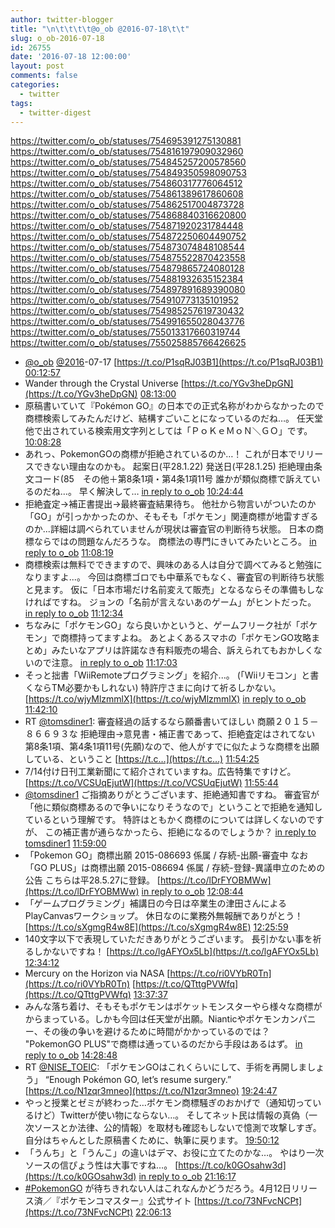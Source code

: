 ```yaml
---
author: twitter-blogger
title: "\n\t\t\t\t@o_ob @2016-07-18\t\t"
slug: o_ob-2016-07-18
id: 26755
date: '2016-07-18 12:00:00'
layout: post
comments: false
categories:
  - twitter
tags:
  - twitter-digest
---
```


https://twitter.com/o_ob/statuses/754695391275130881 https://twitter.com/o_ob/statuses/754816197909032960 https://twitter.com/o_ob/statuses/754845257200578560 https://twitter.com/o_ob/statuses/754849350598090753 https://twitter.com/o_ob/statuses/754860317776064512 https://twitter.com/o_ob/statuses/754861389617860608 https://twitter.com/o_ob/statuses/754862517004873728 https://twitter.com/o_ob/statuses/754868840316620800 https://twitter.com/o_ob/statuses/754871920231784448 https://twitter.com/o_ob/statuses/754872250604490752 https://twitter.com/o_ob/statuses/754873074848108544 https://twitter.com/o_ob/statuses/754875522870423558 https://twitter.com/o_ob/statuses/754879865724080128 https://twitter.com/o_ob/statuses/754881932635152384 https://twitter.com/o_ob/statuses/754897891689390080 https://twitter.com/o_ob/statuses/754910773135101952 https://twitter.com/o_ob/statuses/754985257619730432 https://twitter.com/o_ob/statuses/754991655028043776 https://twitter.com/o_ob/statuses/755013317660319744 https://twitter.com/o_ob/statuses/755025885766426625  

*   [@o_ob](https://twitter.com/o_ob) [@2016](https://twitter.com/2016)-07-17 [https://t.co/P1sqRJ03B1](https://t.co/P1sqRJ03B1) [00:12:57](https://twitter.com/o_ob/statuses/754695391275130881)
*   Wander through the Crystal Universe [https://t.co/YGv3heDpGN](https://t.co/YGv3heDpGN) [08:13:00](https://twitter.com/o_ob/statuses/754816197909032960)
*   原稿書いていて『Pokémon GO』の日本での正式名称がわからなかったので商標検索してみたんだけど、結構すごいことになっているのだね…。 任天堂他で出されている検索用文字列としては「ＰｏＫｅＭｏＮ＼ＧＯ」です。 [10:08:28](https://twitter.com/o_ob/statuses/754845257200578560)
*   あれっ、PokemonGOの商標が拒絶されているのか…！ これが日本でリリースできない理由なのかも。 起案日(平28.1.22) 発送日(平28.1.25) 拒絶理由条文コード(85　その他＋第8条1項・第4条1項11号 誰かが類似商標で訴えているのだね…。 早く解決して… [in reply to o_ob](https://twitter.com/o_ob/statuses/754845257200578560) [10:24:44](https://twitter.com/o_ob/statuses/754849350598090753)
*   拒絶査定→補正書提出→最終審査結果待ち。 他社から物言いがついたのか「GO」が引っかかったのか、そもそも「ポケモン」関連商標が地雷すぎるのか...詳細は調べられていませんが現状は審査官の判断待ち状態。 日本の商標ならではの問題なんだろうな。 商標法の専門にきいてみたいところ。 [in reply to o_ob](https://twitter.com/o_ob/statuses/754849350598090753) [11:08:19](https://twitter.com/o_ob/statuses/754860317776064512)
*   商標検索は無料でできますので、興味のある人は自分で調べてみると勉強になりますよ...。 今回は商標ゴロでも中華系でもなく、審査官の判断待ち状態と見ます。 仮に「日本市場だけ名前変えて販売」となるならその準備もしなければですね。 ジョンの「名前が言えないあのゲーム」がヒントだった。 [in reply to o_ob](https://twitter.com/o_ob/statuses/754860317776064512) [11:12:34](https://twitter.com/o_ob/statuses/754861389617860608)
*   ちなみに「ポケモンGO」なら良いかというと、ゲームフリーク社が「ポケモン」で商標持ってますよね。 あとよくあるスマホの「ポケモンGO攻略まとめ」みたいなアプリは許諾なき有料販売の場合、訴えられてもおかしくないので注意。 [in reply to o_ob](https://twitter.com/o_ob/statuses/754849350598090753) [11:17:03](https://twitter.com/o_ob/statuses/754862517004873728)
*   そっと拙書「WiiRemoteプログラミング」を紹介...。 (「Wiiリモコン」と書くならTM必要かもしれない) 特許庁さまに向けて祈るしかない。 [https://t.co/wjyMlzmmlX](https://t.co/wjyMlzmmlX) [in reply to o_ob](https://twitter.com/o_ob/statuses/754849350598090753) [11:42:10](https://twitter.com/o_ob/statuses/754868840316620800)
*   RT [@tomsdiner1](https://twitter.com/tomsdiner1): 審査経過の話するなら願番書いてほしい 商願２０１５－８６６９３な 拒絶理由→意見書・補正書であって、拒絶査定はされてない 第8条1項、第4条1項11号(先願)なので、他人がすでに似たような商標を出願している、ということ [https://t.c…](https://t.c…) [11:54:25](https://twitter.com/o_ob/statuses/754871920231784448)
*   7/14付け日刊工業新聞にて紹介されていますね。広告特集ですけど。 [https://t.co/VCSUqEjutW](https://t.co/VCSUqEjutW) [11:55:44](https://twitter.com/o_ob/statuses/754872250604490752)
*   [@tomsdiner1](https://twitter.com/tomsdiner1) ご指摘ありがとうございます、拒絶通知書ですね。 審査官が「他に類似商標あるので争いになりそうなので」ということで拒絶を通知しているという理解です。 特許はともかく商標のについては詳しくないのですが、 この補正書が通らなかったら、拒絶になるのでしょうか？ [in reply to tomsdiner1](https://twitter.com/tomsdiner1/statuses/754870088914735104) [11:59:00](https://twitter.com/o_ob/statuses/754873074848108544)
*   「Pokemon GO」商標出願 2015-086693 係属 / 存続-出願-審査中 なお「GO PLUS」は商標出願 2015-086694 係属 / 存続-登録-異議申立のための公告 こちらは平28.5.27に登録。 [https://t.co/lDrFYOBMWw](https://t.co/lDrFYOBMWw) [in reply to o_ob](https://twitter.com/o_ob/statuses/754849350598090753) [12:08:44](https://twitter.com/o_ob/statuses/754875522870423558)
*   「ゲームプログラミング」補講日の今日は卒業生の津田さんによるPlayCanvasワークショップ。 休日なのに業務外無報酬でありがとう！ [https://t.co/sXgmgR4w8E](https://t.co/sXgmgR4w8E) [12:25:59](https://twitter.com/o_ob/statuses/754879865724080128)
*   140文字以下で表現していただきありがとうございます。 長引かない事を祈るしかないですね！ [https://t.co/lgAFYOx5Lb](https://t.co/lgAFYOx5Lb) [12:34:12](https://twitter.com/o_ob/statuses/754881932635152384)
*   Mercury on the Horizon via NASA [https://t.co/ri0VYbR0Tn](https://t.co/ri0VYbR0Tn) [https://t.co/QTttgPVWfq](https://t.co/QTttgPVWfq) [13:37:37](https://twitter.com/o_ob/statuses/754897891689390080)
*   みんな落ち着け、そもそもポケモンはポケットモンスターやら様々な商標がからまっている。しかも今回は任天堂が出願。Nianticやポケモンカンパニー、その後の争いを避けるために時間がかかっているのでは？ "PokemonGO PLUS"で商標は通っているのだから手段はあるはず。 [in reply to o_ob](https://twitter.com/o_ob/statuses/754845257200578560) [14:28:48](https://twitter.com/o_ob/statuses/754910773135101952)
*   RT [@NISE_TOEIC](https://twitter.com/NISE_TOEIC): 「ポケモンGOはこれくらいにして、手術を再開しましょう」 “Enough Pokémon GO, let’s resume surgery.” [https://t.co/N1zqr3mneo](https://t.co/N1zqr3mneo) [19:24:47](https://twitter.com/o_ob/statuses/754985257619730432)
*   やっと授業とゼミが終わった…ポケモン商標騒ぎのおかげで（通知切っているけど）Twitterが使い物にならない…。 そしてネット民は情報の真偽（一次ソースとか法律、公的情報）を取材も確認もしないで憶測で攻撃しすぎ。 自分はちゃんとした原稿書くために、執筆に戻ります。 [19:50:12](https://twitter.com/o_ob/statuses/754991655028043776)
*   「うんち」と「うんこ」の違いはデマ、お役に立てたのかな…。 やはり一次ソースの信ぴょう性は大事ですね…。 [https://t.co/k0GOsahw3d](https://t.co/k0GOsahw3d) [in reply to o_ob](https://twitter.com/o_ob/statuses/754667484020477952) [21:16:17](https://twitter.com/o_ob/statuses/755013317660319744)
*   [#PokemonGO](https://twitter.com/search?q=%23PokemonGO&src=hash) が待ちきれない人はこれなんかどうだろう。4月12日リリース済／『ポケモンコマスター』公式サイト [https://t.co/73NFvcNCPt](https://t.co/73NFvcNCPt) [22:06:13](https://twitter.com/o_ob/statuses/755025885766426625)